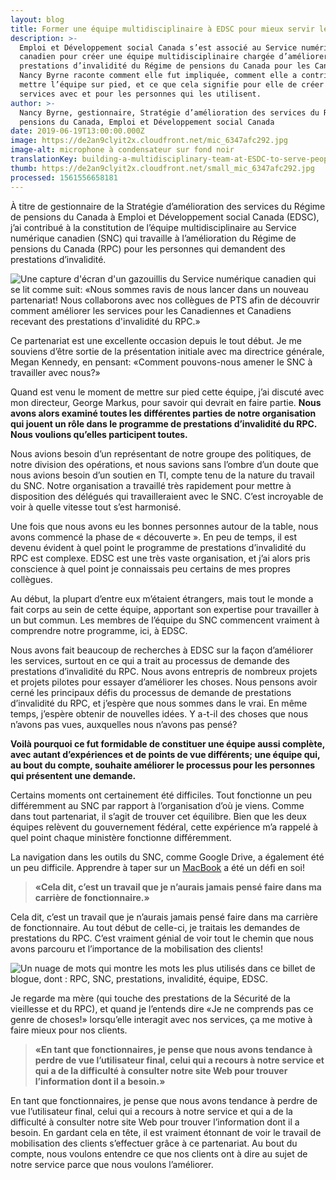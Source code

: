 ```yaml
---
layout: blog
title: Former une équipe multidisciplinaire à EDSC pour mieux servir les gens
description: >-
  Emploi et Développement social Canada s’est associé au Service numérique
  canadien pour créer une équipe multidisciplinaire chargée d’améliorer les
  prestations d’invalidité du Régime de pensions du Canada pour les Canadiens.
  Nancy Byrne raconte comment elle fut impliquée, comment elle a contribué à
  mettre l’équipe sur pied, et ce que cela signifie pour elle de créer des
  services avec et pour les personnes qui les utilisent.
author: >-
  Nancy Byrne, gestionnaire, Stratégie d’amélioration des services du Régime de
  pensions du Canada, Emploi et Développement social Canada
date: 2019-06-19T13:00:00.000Z
image: https://de2an9clyit2x.cloudfront.net/mic_6347afc292.jpg
image-alt: microphone à condensateur sur fond noir
translationKey: building-a-multidisciplinary-team-at-ESDC-to-serve-people-better
thumb: https://de2an9clyit2x.cloudfront.net/small_mic_6347afc292.jpg
processed: 1561556658181
---
```

À titre de gestionnaire de la Stratégie d’amélioration des services du Régime de pensions du Canada à Emploi et Développement social Canada (EDSC), j’ai contribué à la constitution de l’équipe multidisciplinaire au Service numérique canadien (SNC) qui travaille à l’amélioration du Régime de pensions du Canada (RPC) pour les personnes qui demandent des prestations d’invalidité. 

![Une capture d'écran d'un gazouillis du Service numérique canadien qui se lit comme suit: «Nous sommes ravis de nous lancer dans un nouveau partenariat! Nous collaborons avec nos collègues de PTS afin de découvrir comment améliorer les services pour les Canadiennes et Canadiens recevant des prestations d'invalidité du RPC.»](https://de2an9clyit2x.cloudfront.net/esdc_tweet_fr_5fe32efe61.png "esdc-tweet-fr")

Ce partenariat est une excellente occasion depuis le tout début. Je me souviens d’être sortie de la présentation initiale avec ma directrice générale, Megan Kennedy, en pensant: «Comment pouvons-nous amener le SNC à travailler avec nous?» 

Quand est venu le moment de mettre sur pied cette équipe, j’ai discuté avec mon directeur, George Markus, pour savoir qui devrait en faire partie. **Nous avons alors examiné toutes les différentes parties de notre organisation qui jouent un rôle dans le programme de prestations d’invalidité du RPC. Nous voulions qu’elles participent toutes.** 

Nous avions besoin d’un représentant de notre groupe des politiques, de notre division des opérations, et nous savions sans l’ombre d’un doute que nous avions besoin d’un soutien en TI, compte tenu de la nature du travail du SNC. Notre organisation a travaillé très rapidement pour mettre à disposition des délégués qui travailleraient avec le SNC. C’est incroyable de voir à quelle vitesse tout s’est harmonisé.

Une fois que nous avons eu les bonnes personnes autour de la table, nous avons commencé la phase de «&nbsp;découverte&nbsp;». En peu de temps, il est devenu évident à quel point le programme de prestations d’invalidité du RPC est complexe. EDSC est une très vaste organisation, et j’ai alors pris conscience à quel point je connaissais peu certains de mes propres collègues.

Au début, la plupart d’entre eux m’étaient étrangers, mais tout le monde a fait corps au sein de cette équipe, apportant son expertise pour travailler à un but commun. Les membres de l’équipe du SNC commencent vraiment à comprendre notre programme, ici, à EDSC.

Nous avons fait beaucoup de recherches à EDSC sur la façon d’améliorer les services, surtout en ce qui a trait au processus de demande des prestations d’invalidité du RPC. Nous avons entrepris de nombreux projets et projets pilotes pour essayer d’améliorer les choses. Nous pensons avoir cerné les principaux défis du processus de demande de prestations d’invalidité du RPC, et j’espère que nous sommes dans le vrai. En même temps, j’espère obtenir de nouvelles idées. Y a-t-il des choses que nous n’avons pas vues, auxquelles nous n’avons pas pensé? 

**Voilà pourquoi ce fut formidable de constituer une équipe aussi complète, avec autant d’expériences et de points de vue différents; une équipe qui, au bout du compte, souhaite améliorer le processus pour les personnes qui présentent une demande.**

Certains moments ont certainement été difficiles. Tout fonctionne un peu différemment au SNC par rapport à l’organisation d’où je viens. Comme dans tout partenariat, il s’agit de trouver cet équilibre. Bien que les deux équipes relèvent du gouvernement fédéral, cette expérience m’a rappelé à quel point chaque ministère fonctionne différemment.

La navigation dans les outils du SNC, comme Google Drive, a également été un peu difficile. Apprendre à taper sur un [MacBook](https://numerique.canada.ca/2018/06/27/outils-pour-faire-du-bon-travail/) a été un défi en soi!

> **«Cela dit, c’est un travail que je n’aurais jamais pensé faire dans ma carrière de fonctionnaire.»**

Cela dit, c’est un travail que je n’aurais jamais pensé faire dans ma carrière de fonctionnaire. Au tout début de celle-ci, je traitais les demandes de prestations du RPC. C’est vraiment génial de voir tout le chemin que nous avons parcouru et l’importance de la mobilisation des clients! 

![Un nuage de mots qui montre les mots les plus utilisés dans ce billet de blogue, dont : RPC, SNC, prestations, invalidité, équipe, EDSC.](https://de2an9clyit2x.cloudfront.net/esdc_wordcloud_fr_9884adad0a.png "esdc-wordcloud-fr")

Je regarde ma mère (qui touche des prestations de la Sécurité de la vieillesse et du RPC), et quand je l’entends dire «Je ne comprends pas ce genre de choses!» lorsqu’elle interagit avec nos services, ça me motive à faire mieux pour nos clients.  

> **«En tant que fonctionnaires, je pense que nous avons tendance à perdre de vue l’utilisateur final, celui qui a recours à notre service et qui a de la difficulté à consulter notre site Web pour trouver l’information dont il a besoin.»**

En tant que fonctionnaires, je pense que nous avons tendance à perdre de vue l’utilisateur final, celui qui a recours à notre service et qui a de la difficulté à consulter notre site Web pour trouver l’information dont il a besoin. En gardant cela en tête, il est vraiment étonnant de voir le travail de mobilisation des clients s’effectuer grâce à ce partenariat. Au bout du compte, nous voulons entendre ce que nos clients ont à dire au sujet de notre service parce que nous voulons l’améliorer.

